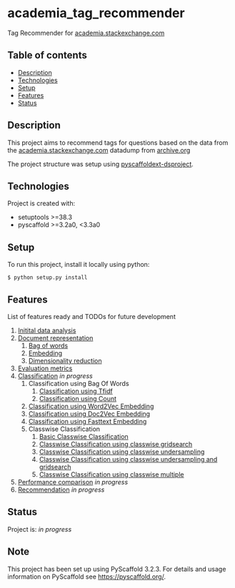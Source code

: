 # academia_tag_recommender

Tag Recommender for [academia.stackexchange.com](https://academia.stackexchange.com/)

## Table of contents
* [Description](#description)
* [Technologies](#technologies)
* [Setup](#setup)
* [Features](#features)
* [Status](#status)

## Description

This project aims to recommend tags for questions based on the data from the [academia.stackexchange.com](https://academia.stackexchange.com/)
 datadump from [archive.org](https://archive.org/details/stackexchange)
 
 The project structure was setup using [pyscaffoldext-dsproject](https://github.com/pyscaffold/pyscaffoldext-dsproject).
 
## Technologies
Project is created with:
* setuptools >=38.3
* pyscaffold >=3.2a0, <3.3a0
	
## Setup
To run this project, install it locally using python:

```
$ python setup.py install
```

## Features
List of features ready and TODOs for future development
1. [Initital data analysis](notebooks/1.0-me-initial-data-exploration.ipynb)
2. [Document representation](notebooks/2.0-me-document-representation.ipynb)
    1. [Bag of words](notebooks/2.1-me-bag-of-words.ipynb)
    2. [Embedding](notebooks/2.2-embedding.ipynb)
    3. [Dimensionality reduction](notebooks/2.3-me-dimensionality-reduction.ipynb)
3. [Evaluation metrics](notebooks/3.0-me-evaluation-metrics.ipynb)
4. [Classification](notebooks/4.0-me-classification.ipynb) _in progress_
    1. Classification using Bag Of Words
        1. [Classification using Tfidf](notebooks/4.1.0-me-classification-bow.ipynb)
        2. [Classification using Count](notebooks/4.2.1-me-classification-count.ipynb)
    2. [Classification using Word2Vec Embedding](notebooks/4.2-me-classification-word2vec.ipynb)
    3. [Classification using Doc2Vec Embedding](notebooks/4.3-me-classification-doc2vec.ipynb)
    4. [Classification using Fasttext Embedding](notebooks/4.4-me-classification-fasttext.ipynb)
    5. Classwise Classification
        1. [Basic Classwise Classification](notebooks/4.5.0-me-classwise.ipynb)
        2. [Classwise Classification using classwise gridsearch](notebooks/4.5.1-me-gridsearch.ipynb)
        3. [Classwise Classification using classwise undersampling](notebooks/4.5.2-me-classwise-undersampling.ipynb)
        4. [Classwise Classification using classwise undersampling and gridsearch](notebooks/4.5.3-me-undersampling-gridsearch.ipynb)
        5. [Classwise Classification using classwise multiple](notebooks/4.5.4-me-classwise-multiple.ipynb)
5. [Performance comparison](notebooks/5.0-me-performance-comparison.ipynb) _in progress_
6. [Recommendation](notebooks/6.0-me-recommender.ipynb) _in progress_

## Status
Project is: _in progress_

## Note

This project has been set up using PyScaffold 3.2.3. For details and usage
information on PyScaffold see https://pyscaffold.org/.
